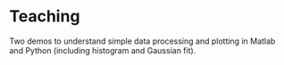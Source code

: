 # Teaching
Two demos to understand simple data processing and plotting in Matlab and Python (including histogram and Gaussian fit).
